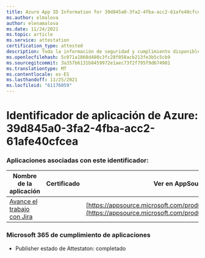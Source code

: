```yaml
---
title: Azure App ID Information for 39d845a0-3fa2-4fba-acc2-61afe40cfcea
ms.author: elmalova
author: elenamalova
ms.date: 11/24/2021
ms.topic: article
ms.service: attestation
certification_type: attested
description: Toda la información de seguridad y cumplimiento disponible para 39d845a0-3fa2-4fba-acc2-61afe40cfcea.
ms.openlocfilehash: 5c071a1868d480c3fc28f058acb213fe3b5c5cb9
ms.sourcegitcommit: 3a357b6131b8459972e1aec73f2f795f9d674981
ms.translationtype: MT
ms.contentlocale: es-ES
ms.lasthandoff: 11/25/2021
ms.locfileid: "61176059"
---
```

# <a name="azure-app-id-39d845a0-3fa2-4fba-acc2-61afe40cfcea"></a>Identificador de aplicación de Azure: 39d845a0-3fa2-4fba-acc2-61afe40cfcea


### <a name="apps-associated-with-this-id"></a>Aplicaciones asociadas con este identificador:
| **Nombre de la aplicación** | **Certificado** | **Ver en AppSource** |
|--------------|---------------|-----------------------|
| [Avance el trabajo con Jira](https://docs.microsoft.com/microsoft-365-app-certification/forward/WA200002855) |  | [https://appsource.microsoft.com/product/office/WA200002855](https://appsource.microsoft.com/product/office/WA200002855) |

### <a name="microsoft-365-app-compliance-status"></a>Microsoft 365 de cumplimiento de aplicaciones
- Publisher estado de Attestaton: completado
